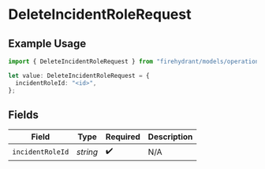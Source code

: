 # DeleteIncidentRoleRequest

## Example Usage

```typescript
import { DeleteIncidentRoleRequest } from "firehydrant/models/operations";

let value: DeleteIncidentRoleRequest = {
  incidentRoleId: "<id>",
};
```

## Fields

| Field              | Type               | Required           | Description        |
| ------------------ | ------------------ | ------------------ | ------------------ |
| `incidentRoleId`   | *string*           | :heavy_check_mark: | N/A                |